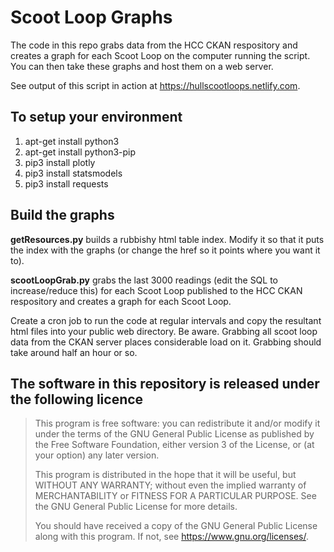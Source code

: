 # Scoot Loop Graphs

The code in this repo grabs data from the HCC CKAN respository and creates a graph for each Scoot Loop on the computer running the script. You can then take these graphs and host them on a web server.

See output of this script in action at https://hullscootloops.netlify.com. 

## To setup your environment
1. apt-get install python3
2. apt-get install python3-pip
3. pip3 install plotly
4. pip3 install statsmodels
5. pip3 install requests

## Build the graphs

**getResources.py** builds a rubbishy html table index. Modify it so that it puts the index with the graphs (or change the href so it points where you want it to).

**scootLoopGrab.py** grabs the last 3000 readings (edit the SQL to increase/reduce this) for each Scoot Loop published to the HCC CKAN respository and creates a graph for each Scoot Loop.

Create a cron job to run the code at regular intervals and copy the resultant html files into your public web directory. Be aware. Grabbing all scoot loop data from the CKAN server places considerable load on it. Grabbing should take around half an hour or so.

## The software in this repository is released under the following licence

> This program is free software: you can redistribute it and/or modify
> it under the terms of the GNU General Public License as published by
> the Free Software Foundation, either version 3 of the License, or
> (at your option) any later version.
> 
> This program is distributed in the hope that it will be useful,
> but WITHOUT ANY WARRANTY; without even the implied warranty of
> MERCHANTABILITY or FITNESS FOR A PARTICULAR PURPOSE.  See the
> GNU General Public License for more details.
> 
> You should have received a copy of the GNU General Public License
> along with this program.  If not, see <https://www.gnu.org/licenses/>.
